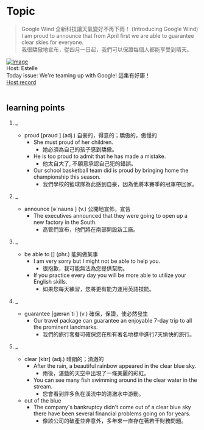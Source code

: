 # Topic

> Google Wind 全新科技讓天氣變好不再下雨！ (Introducing Google Wind) <br>
> I am proud to announce that from April first we are able to guarantee clear skies for everyone. <br>
> 我很驕傲地宣布，從四月一日起，我們可以保證每個人都能享受到晴天。 <br>

[![Image](https://cdn.voicetube.com/assets/thumbnails/QAwL0O5nXe0.jpg)](https://www.youtube.com/embed/QAwL0O5nXe0?rel=0&showinfo=0&cc_load_policy=0&controls=1&autoplay=1&iv_load_policy=3&playsinline=1&wmode=transparent&start=93&end=101&enablejsapi=1&origin=https://tw.voicetube.com&widgetid=1)<br>
Host: Estelle
<br>Today issue: We're teaming up with Google! 這集有好康！
<br>
[Host record](https://cdn.voicetube.com/tmp/everyday_records/1829099090644362/4097.mp3)
<br><br>
## learning points
1. _
	* proud  [praʊd ] (adj.)  自豪的，得意的；驕傲的，傲慢的
		- She must proud of her children.
			+ 她必須為自己的孩子感到驕傲。
		- He is too proud to admit that he has made a mistake.
			+ 他太自大了, 不願意承認自己犯的錯誤。
		- Our school basketball team did is proud by bringing home the championship this season.
			+ 我們學校的籃球隊為此感到自豪，因為他將本賽季的冠軍帶回家。

2. _
	* announce [əˋnaʊns ] (v.) 公開地宣佈，宣告
		- The executives announced that they were going to open up a new factory in the South.
			+ 高管們宣布，他們將在南部開設新工廠。

3. _
	* be able to [] (phr.) 能夠做某事
		- I am very sorry but I might not be able to help you.
			+ 很抱歉，我可能無法為您提供幫助。
		- If you practice every day you will be more able to utilize your English skills.
			+ 如果您每天練習，您將更有能力運用英語技能。

4. _
	* guarantee [gærənˋti ] (v.) 確保，保證，使必然發生
		- Our travel package can guarantee an enjoyable 7-day trip to all the prominent landmarks.
			+ 我們的旅行套餐可確保您在所有著名地標中進行7天愉快的旅行。

5. _
	* clear [klɪr] (adj.) 晴朗的；清澈的
		- After the rain, a beautiful rainbow appeared in the clear blue sky.
			+ 雨後，湛藍的天空中出現了一條美麗的彩虹。
		- You can see many fish swimming around in the clear water in the stream.
			+ 您會看到許多魚在溪流中的清澈水中游動。
	* out of the blue
		- The company's bankruptcy didn't come out of a clear blue sky there have been several financial problems going on for years.
			+ 像該公司的破產並非意外，多年來一直存在著若干財務問題。